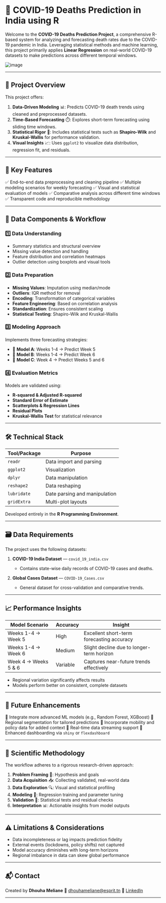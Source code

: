 # 🦠 COVID-19 Deaths Prediction in India using R

Welcome to the **COVID-19 Deaths Prediction Project**, a comprehensive R-based system for analyzing and forecasting death rates due to the COVID-19 pandemic in India. Leveraging statistical methods and machine learning, this project primarily applies **Linear Regression** on real-world COVID-19 datasets to make predictions across different temporal windows.

![image](https://github.com/user-attachments/assets/8f66244d-7626-472d-b739-8069b0fc48dd)

---

## 🚀 Project Overview

This project offers:

1. **Data-Driven Modeling** 📊: Predicts COVID-19 death trends using cleaned and preprocessed datasets.
2. **Time-Based Forecasting** ⏱️: Explores short-term forecasting using sliding time windows.
3. **Statistical Rigor** 📐: Includes statistical tests such as **Shapiro-Wilk** and **Kruskal-Wallis** for performance validation.
4. **Visual Insights** 📈: Uses `ggplot2` to visualize data distribution, regression fit, and residuals.

---

## 🧠 Key Features

✅ End-to-end data preprocessing and cleaning pipeline
✅ Multiple modeling scenarios for weekly forecasting
✅ Visual and statistical evaluation of models
✅ Comparative analysis across different time windows
✅ Transparent code and reproducible methodology

---

## 🧬 Data Components & Workflow

### 1️⃣ Data Understanding

* Summary statistics and structural overview
* Missing value detection and handling
* Feature distribution and correlation heatmaps
* Outlier detection using boxplots and visual tools

### 2️⃣ Data Preparation

* **Missing Values**: Imputation using median/mode
* **Outliers**: IQR method for removal
* **Encoding**: Transformation of categorical variables
* **Feature Engineering**: Based on correlation analysis
* **Standardization**: Ensures consistent scaling
* **Statistical Testing**: Shapiro-Wilk and Kruskal-Wallis

### 3️⃣ Modeling Approach

Implements three forecasting strategies:

* 🧪 **Model A**: Weeks 1-4 → Predict Week 5
* 🧪 **Model B**: Weeks 1-4 → Predict Week 6
* 🧪 **Model C**: Week 4 → Predict Weeks 5 and 6

### 4️⃣ Evaluation Metrics

Models are validated using:

* **R-squared & Adjusted R-squared**
* **Standard Error of Estimate**
* **Scatterplots & Regression Lines**
* **Residual Plots**
* **Kruskal-Wallis Test** for statistical relevance

---

## 🛠️ Technical Stack

| Tool/Package | Purpose                       |
| ------------ | ----------------------------- |
| `readr`      | Data import and parsing       |
| `ggplot2`    | Visualization                 |
| `dplyr`      | Data manipulation             |
| `reshape2`   | Data reshaping                |
| `lubridate`  | Date parsing and manipulation |
| `gridExtra`  | Multi-plot layouts            |

Developed entirely in the **R Programming Environment**.

---

## 🗃️ Data Requirements

The project uses the following datasets:

1. **COVID-19 India Dataset** — `covid_19_india.csv`

   * Contains state-wise daily records of COVID-19 cases and deaths.

2. **Global Cases Dataset** — `COVID-19_Cases.csv`

   * General dataset for cross-validation and comparative trends.

---

## 📈 Performance Insights

| Model Scenario       | Accuracy | Insight                                   |
| -------------------- | -------- | ----------------------------------------- |
| Weeks 1-4 → Week 5   | High     | Excellent short-term forecasting accuracy |
| Weeks 1-4 → Week 6   | Medium   | Slight decline due to longer-term horizon |
| Week 4 → Weeks 5 & 6 | Variable | Captures near-future trends effectively   |

* Regional variation significantly affects results
* Models perform better on consistent, complete datasets

---

## 🔮 Future Enhancements

🔧 Integrate more advanced ML models (e.g., Random Forest, XGBoost)
🔧 Regional segmentation for tailored predictions
🔧 Incorporate mobility and policy data for added context
🔧 Real-time data streaming support
🔧 Enhanced dashboarding via `shiny` or `flexdashboard`

---

## 🧪 Scientific Methodology

The workflow adheres to a rigorous research-driven approach:

1. **Problem Framing** 🧩: Hypothesis and goals
2. **Data Acquisition** 📥: Collecting validated, real-world data
3. **Data Exploration** 🔍: Visual and statistical profiling
4. **Modeling** 🤖: Regression training and parameter tuning
5. **Validation** 📏: Statistical tests and residual checks
6. **Interpretation** 📊: Actionable insights from model outputs

---

## ⚠️ Limitations & Considerations

  * Data incompleteness or lag impacts prediction fidelity
  * External events (lockdowns, policy shifts) not captured
  * Model accuracy diminishes with long-term horizons
  * Regional imbalance in data can skew global performance

---

## 📬 Contact

Created by **Dhouha Meliane**
📧 [dhouhameliane@esprit.tn](mailto:dhouhameliane@esprit.tn)
🔗 [LinkedIn](https://www.linkedin.com/in/your-link)

---
